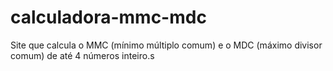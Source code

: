 # calculadora-mmc-mdc
Site que calcula o MMC (mínimo múltiplo comum) e o MDC (máximo divisor comum) de até 4 números inteiro.s

